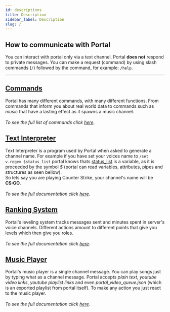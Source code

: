 ```yaml
---
id: descriptions
title: Description
sidebar_label: Description
slug: /
---
```


## How to communicate with Portal

You can interact with portal only via a text channel.
Portal **does not** respond to private messages.
You can make a request (command) by using slash commands
(`/`) followed by the command, for example: `/help`.

---

## [Commands](commands/description)

Portal has many different commands, with many different functions.
From commands that inform you about real world data to commands
such as _music_ that have a lasting effect as it spawns a music
channel.<br /><br />
_To see the full list of commands click [here](commands/description)._

## [Text Interpreter](interpreter/description)

Text Interpreter is a program used by Portal when asked to generate
a channel name. For example if you have set your voices name to
`/set v.regex $status_list` portal knows thats
[status_list](/docs/interpreter/objects/variables/detailed/status/status_list)
is a variable, as it is proceeded by the symbol _$_ (portal can read variables,
attributes, pipes and structures as seen bellow).<br />
So lets say you are playing Counter Strike, your channel's name will be
**CS:GO**.<br /><br />
_To see the full documentation click [here](interpreter/description)._

## [Ranking System](/docs/ranking)

Portal's leveling system tracks messages sent and minutes spent in server's
voice channels. Different actions amount to different points that give you
levels which then give you roles.<br /><br />
_To see the full documentation click [here](ranking)._

## [Music Player](/music-player)

Portal's music player is a single channel message.
You can play songs just by typing what as a channel message.
Portal accepts _plain text_, _youtube video links_, _youtube playlist links_
and even _portal_video_queue.json_ (which is an exported playlist from portal itself).
To make any action you just react to the music player.<br /><br />
_To see the full documentation click [here](/docs/commands/detailed/music)._

<!-- ---

## Admonitions

:::note

This is a note

:::

:::tip

This is a tip

:::

:::important

This is important

:::

:::caution

This is a caution

:::

:::warning

This is a warning

::: -->

